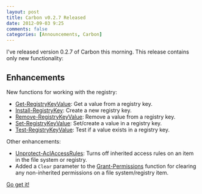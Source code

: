 ```yaml
---
layout: post
title: Carbon v0.2.7 Released
date: 2012-09-03 9:25
comments: false
categories: [Announcements, Carbon]
---
```


I've released version 0.2.7 of Carbon this morning.  This release contains only new functionality:

## Enhancements

New functions for working with the registry:

 * [Get-RegistryKeyValue](http://get-carbon.org/help/Get-RegistryKeyValue.html): Get a value from a registry key.
 * [Install-RegistryKey](http://get-carbon.org/help/Install-RegistryKey.html): Create a new registry key.
 * [Remove-RegistryKeyValue](http://get-carbon.org/help/Remove-RegistryKeyValue.html): Remove a value from a registry key.
 * [Set-RegistryKeyValue](http://get-carbon.org/help/Set-RegistryKeyValue.html): Set/create a value in a registry key.
 * [Test-RegistryKeyValue](http://get-carbon.org/help/Test-RegistryKeyValue.html): Test if a value exists in a registry key.

Other enhancements:

 * [Unprotect-AclAccessRules](http://get-carbon.org/help/Unprotect-AclAccessRules.html): Turns off inherited access rules on an item in the file system or registry.
 * Added a `Clear` parameter to the [Grant-Permissions](http://get-carbon.org/help/Grant-Permissions.html) function for clearing any non-inherited permissions on a file system/registry item.

[Go get it!](https://bitbucket.org/splatteredbits/carbon/downloads)
